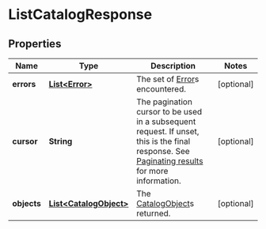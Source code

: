 
# ListCatalogResponse

## Properties
Name | Type | Description | Notes
------------ | ------------- | ------------- | -------------
**errors** | [**List&lt;Error&gt;**](Error.md) | The set of [Error](#type-error)s encountered. |  [optional]
**cursor** | **String** | The pagination cursor to be used in a subsequent request. If unset, this is the final response. See [Paginating results](#paginatingresults) for more information. |  [optional]
**objects** | [**List&lt;CatalogObject&gt;**](CatalogObject.md) | The [CatalogObject](#type-catalogobject)s returned. |  [optional]



